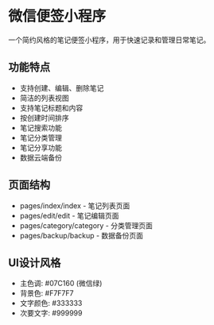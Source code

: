 # 微信便签小程序

一个简约风格的笔记便签小程序，用于快速记录和管理日常笔记。

## 功能特点
- 支持创建、编辑、删除笔记
- 简洁的列表视图
- 支持笔记标题和内容
- 按创建时间排序
- 笔记搜索功能
- 笔记分类管理
- 笔记分享功能
- 数据云端备份

## 页面结构
- pages/index/index - 笔记列表页面
- pages/edit/edit - 笔记编辑页面
- pages/category/category - 分类管理页面
- pages/backup/backup - 数据备份页面

## UI设计风格
- 主色调: #07C160 (微信绿)
- 背景色: #F7F7F7
- 文字颜色: #333333
- 次要文字: #999999 